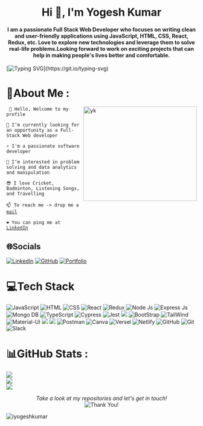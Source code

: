 <h1 align="center">Hi 👋, I'm Yogesh Kumar</h1>

<h4 align="center">I am a passionate Full Stack Web Developer who focuses on writing clean and user-friendly applications using JavaScript, HTML, CSS, React, Redux, etc. Love to explore new technologies and leverage them to solve real-life problems.Looking forward to work on exciting projects that can help in making people's lives better and comfortable. </h4>


[![Typing SVG](https://readme-typing-svg.herokuapp.com/?lines=Full-Stack+Web+Developer;Software+Developer+Engineer;)](https://git.io/typing-svg)



# 💫About Me :
<img align='right' src="https://blog.sagipl.com/wp-content/uploads/2019/06/hire-full-stack-developers1546507474317-1.gif" alt="yk" height="250" width="300" alt="">

<pre class="notranslate"><code> 👋 Hello, Welcome to my profile

🌱 I’m currently looking for an opportunity as a Full-Stack Web developer

⚡ I'm a passionate software developer

👀 I’m interested in problem solving and data analytics and manipulation

😎 I love Cricket, Badminton, Listening Songs, and Travelling

📫 To reach me -&gt; drop me a <a href='mailto:iamyogeshkumar21@gmail.com'>mail</a>

❤️ You can ping me at <a target="blank" href='https://www.linkedin.com/in/yogeshkumar21101995/'>LinkedIn</a>
</code></pre>
    


## 🌐Socials
[![LinkedIn](https://img.shields.io/badge/LinkedIn-0077B5?style=for-the-badge&logo=linkedin&logoColor=white)](https://www.linkedin.com/in/yogeshkumar21101995/)
[![GitHub](https://img.shields.io/badge/github-%23000000.svg?style=for-the-badge&logo=github&logoColor=#00C7B7)](https://github.com/iYogeshkumar) 
[![Portfolio](https://img.shields.io/badge/Portfolio-1DA1F2?style=for-the-badge&logo=portfolio&logoColor=white)](https://yogeshkumar-iota.vercel.app/) 


# 💻Tech Stack
![JavaScript](https://img.shields.io/badge/JavaScript-323330?style=for-the-badge&logo=javascript&logoColor=F7DF1E) ![HTML](https://img.shields.io/badge/html5-%23E34F26.svg?style=for-the-badge&logo=html5&logoColor=white) ![CSS](https://img.shields.io/badge/css3-%231572B6.svg?style=for-the-badge&logo=css3&logoColor=white) ![React](https://img.shields.io/badge/React-20232A?style=for-the-badge&logo=react&logoColor=61DAFB) ![Redux](https://img.shields.io/badge/Redux-593D88?style=for-the-badge&logo=redux&logoColor=white) ![Node Js](https://img.shields.io/badge/Node.js-43853D?style=for-the-badge&logo=node.js&logoColor=white) ![Express Js](https://img.shields.io/badge/express-%23000000.svg?style=for-the-badge&logo=express&logoColor=#00C7B7) ![Mongo DB](https://img.shields.io/badge/MongoDB-4EA94B?style=for-the-badge&logo=mongodb&logoColor=white) ![TypeScript](https://img.shields.io/badge/TypeScript-007ACC?style=for-the-badge&logo=typescript&logoColor=white) ![Cypress](https://img.shields.io/badge/cypress-%2300f.svg?style=for-the-badge&logo=cypress&logoColor=white) ![Jest](https://img.shields.io/badge/Jest-323330?style=for-the-badge&logo=Jest&logoColor=white) <img src="https://camo.githubusercontent.com/55037e0ff8e2c9df84ad631c3d0443a7316776ede7459a5872ccb336d7df2781/68747470733a2f2f696d672e736869656c64732e696f2f62616467652f6e706d2d4342333833373f7374796c653d666f722d7468652d6261646765266c6f676f3d6e706d266c6f676f436f6c6f723d7768697465"></img> ![BootStrap](https://img.shields.io/badge/bootstrap-%23000000.svg?style=for-the-badge&logo=bootstrap&logoColor=#FF7139) ![TailWind](https://img.shields.io/badge/Tailwind_CSS-38B2AC?style=for-the-badge&logo=tailwind-css&logoColor=white) ![Material-UI](https://img.shields.io/badge/Material--UI-0081CB?style=for-the-badge&logo=MUI&logoColor=white) <img src="https://camo.githubusercontent.com/5d58ae623237663dd0d209c197c95181d672cbc62ad322039de3c37f1647bcce/68747470733a2f2f696d672e736869656c64732e696f2f62616467652f4368616b726125323055492d3362633762643f7374796c653d666f722d7468652d6261646765266c6f676f3d6368616b72617569266c6f676f436f6c6f723d7768697465"></img>
<img src="https://camo.githubusercontent.com/41326de293d3848e2ab0f29bf1680427128757fe6b586ceddf1097cb4eeb5ff7/68747470733a2f2f696d672e736869656c64732e696f2f62616467652f7374796c65642d2d636f6d706f6e656e74732d4442373039333f7374796c653d666f722d7468652d6261646765266c6f676f3d7374796c65642d636f6d706f6e656e7473266c6f676f436f6c6f723d7768697465"></img>
 ![Postman](https://img.shields.io/badge/Postman-FF6C37?style=for-the-badge&logo=postman&logoColor=white) ![Canva](https://img.shields.io/badge/Canva-%2300C4CC.svg?&style=for-the-badge&logo=Canva&logoColor=white)  ![Versel](https://img.shields.io/badge/Vercel-000000?style=for-the-badge&logo=vercel&logoColor=white) ![Netlify](https://img.shields.io/badge/Netlify-00C7B7?style=for-the-badge&logo=netlify&logoColor=white) ![GitHub](https://img.shields.io/badge/github-%23000000.svg?style=for-the-badge&logo=github&logoColor=#00C7B7)
![Git](https://img.shields.io/badge/GIT-E44C30?style=for-the-badge&logo=git&logoColor=white) ![Slack](https://img.shields.io/badge/Slack-4A154B?style=for-the-badge&logo=slack&logoColor=white) 

# 📊GitHub Stats :
![](https://github-readme-stats.vercel.app/api?username=iYogeshkumar&theme=radical&hide_border=false&include_all_commits=false&count_private=false)<br/>
![](https://github-readme-streak-stats.herokuapp.com/?user=iYogeshkumar&theme=radical&hide_border=false)<br/>
![](https://github-readme-stats.vercel.app/api/top-langs/?username=iYogeshkumar&theme=radical&hide_border=false&include_all_commits=false&count_private=false&layout=compact)

<p align="center">
    <i>Take a look at my repositories and let's get in touch!</i>
    <br>
   <img alt="Thank You!" title="Thank You" src="https://img.shields.io/badge/Thank-You-ff69b4.svg"/>
</p>

<p align="left"> <img src="https://komarev.com/ghpvc/?username=iyogeshkumar&label=Profile%20views&color=0e75b6&style=flat" alt="iyogeshkumar" /> </p>
